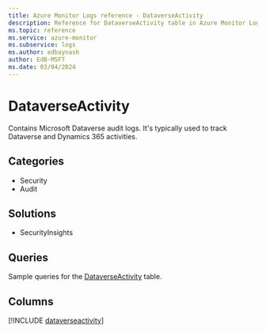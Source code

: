 ```yaml
---
title: Azure Monitor Logs reference - DataverseActivity
description: Reference for DataverseActivity table in Azure Monitor Logs.
ms.topic: reference
ms.service: azure-monitor
ms.subservice: logs
ms.author: edbaynash
author: EdB-MSFT
ms.date: 03/04/2024
---
```


# DataverseActivity

Contains Microsoft Dataverse audit logs. It's typically used to track Dataverse and Dynamics 365 activities.


## Categories

- Security
- Audit

## Solutions

- SecurityInsights

## Queries

 Sample queries for the [DataverseActivity](/azure/azure-monitor/reference/queries/dataverseactivity) table.


## Columns
  
[!INCLUDE [dataverseactivity](.././tables/includes/dataverseactivity-include.md)]
